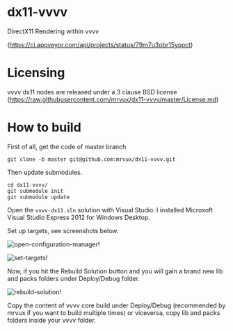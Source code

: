 dx11-vvvv
=========

DirectX11 Rendering within vvvv

(https://ci.appveyor.com/api/projects/status/79m7u3obr15yopct)

# Licensing

vvvv dx11 nodes are released under a 3 clause BSD license (https://raw.githubusercontent.com/mrvux/dx11-vvvv/master/License.md)

# How to build

First of all, get the code of master branch

    git clone -b master git@github.com:mrvux/dx11-vvvv.git

Then update submodules.

    cd dx11-vvvv/
    git submodule init
    git submodule update

Open the `vvvv-dx11.sln` solution with Visual Studio: I installed Microsoft Visual Studio Express 2012 for Windows Desktop.

Set up targets, see screenshots below.

![open-configuration-manager!](https://raw.github.com/mrvux/dx11-vvvv/master/images/OpenConfigurationManager.png)

![set-targets!](https://raw.github.com/mrvux/dx11-vvvv/master/master/SetTargets.png)

Now, if you hit the Rebuild Solution button and you will gain a brand new lib and packs folders under Deploy/Debug folder.

![rebuild-solution!](https://raw.github.com/mrvux/dx11-vvvv/master/images/RebuildSolution.png)

Copy the content of vvvv core build under Deploy/Debug (recommended by mrvux if you want to build multiple times) or viceversa, copy lib and packs folders inside your vvvv folder.


